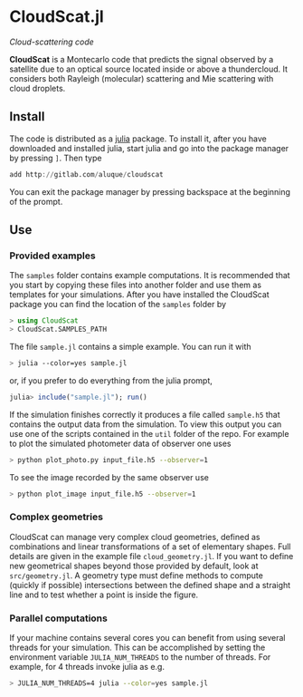 # CloudScat.jl

*Cloud-scattering code*

**CloudScat** is a Montecarlo code that predicts the signal observed by a satellite due to an optical source located inside or above a thundercloud.  It considers both Rayleigh (molecular) scattering and Mie scattering with cloud droplets.


## Install

The code is distributed as a [julia](https://julialang.org) package.  To install it, after you have downloaded and installed julia, start julia and go into the package manager by pressing `]`.  Then type

```julia
add http://gitlab.com/aluque/cloudscat
```
You can exit the package manager by pressing backspace at the beginning of the prompt.

## Use

### Provided examples

The `samples` folder contains example computations. It is recommended that you 
start by copying these files into another folder and use them as templates for 
your simulations.  After you have installed the CloudScat package you can find
the location of the `samples` folder by
```julia
> using CloudScat
> CloudScat.SAMPLES_PATH
```

The file `sample.jl` contains a simple example.  You can run it
with
```bash
> julia --color=yes sample.jl
```
or, if you prefer to do everything from the julia prompt,
```julia
julia> include("sample.jl"); run()
```

If the simulation finishes correctly it produces a file called `sample.h5` that contains the output data from the simulation. To view this output you can use one of the scripts contained in the `util` folder of the repo. For example to plot the simulated photometer data of observer one uses

```bash
> python plot_photo.py input_file.h5 --observer=1
```

To see the image recorded by the same observer use
```bash
> python plot_image input_file.h5 --observer=1
```

### Complex geometries

CloudScat can manage very complex cloud geometries, defined as combinations and
linear transformations of a set of elementary shapes. Full details are given
in the example file `cloud_geometry.jl`. If you want to define new geometrical
shapes beyond those provided by default, look at `src/geometry.jl`. A geometry 
type must define methods to compute (quickly if possible) intersections between 
the defined shape and a straight line and to test whether a point is inside the 
figure.

### Parallel computations

If your machine contains several cores you can benefit from using several threads for your simulation. This can be accomplished by setting the environment variable
`JULIA_NUM_THREADS` to the number of threads.  For example, for 4 threads invoke
julia as e.g.
```bash
> JULIA_NUM_THREADS=4 julia --color=yes sample.jl
```
